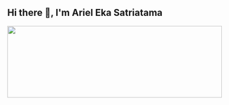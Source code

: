 ## Hi there 👋, I'm Ariel Eka Satriatama

<img align="left" width="490" height="165" src="https://github-readme-stats.vercel.app/api?username=JustMeAriel&show_icons=true&hide_border=false&line_height=20&title_color=f69673&icon_color=1b93c9&show_owner=true"/>
 
<!--
**JustMeAriel/JustMeAriel** is a ✨ _special_ ✨ repository because its `README.md` (this file) appears on your GitHub profile.

Here are some ideas to get you started:

- 🔭 I’m currently working on ...
- 🌱 I’m currently learning ...
- 👯 I’m looking to collaborate on ...
- 🤔 I’m looking for help with ...
- 💬 Ask me about ...
- 📫 How to reach me: ...
- 😄 Pronouns: ...
- ⚡ Fun fact: ...
-->
